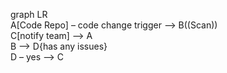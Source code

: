 <p>graph LR<br>
A[Code Repo] – code change trigger --&gt; B((Scan))<br>
C[notify team] --&gt; A<br>
B --&gt; D{has any issues}<br>
D – yes --&gt; C</p>
<pre><code></code></pre>

